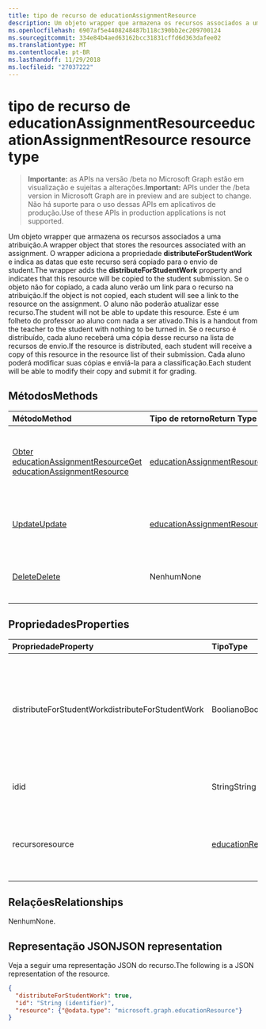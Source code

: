 ```yaml
---
title: tipo de recurso de educationAssignmentResource
description: Um objeto wrapper que armazena os recursos associados a uma atribuição. O wrapper adiciona a propriedade **distributeForStudentWork** e indica as datas que este recurso será
ms.openlocfilehash: 6907af5e4408248487b118c390bb2ec209700124
ms.sourcegitcommit: 334e84b4aed63162bcc31831cffd6d363dafee02
ms.translationtype: MT
ms.contentlocale: pt-BR
ms.lasthandoff: 11/29/2018
ms.locfileid: "27037222"
---
```

# <a name="educationassignmentresource-resource-type"></a><span data-ttu-id="faa81-104">tipo de recurso de educationAssignmentResource</span><span class="sxs-lookup"><span data-stu-id="faa81-104">educationAssignmentResource resource type</span></span>

> <span data-ttu-id="faa81-105">**Importante:** as APIs na versão /beta no Microsoft Graph estão em visualização e sujeitas a alterações.</span><span class="sxs-lookup"><span data-stu-id="faa81-105">**Important:** APIs under the /beta version in Microsoft Graph are in preview and are subject to change.</span></span> <span data-ttu-id="faa81-106">Não há suporte para o uso dessas APIs em aplicativos de produção.</span><span class="sxs-lookup"><span data-stu-id="faa81-106">Use of these APIs in production applications is not supported.</span></span>

<span data-ttu-id="faa81-107">Um objeto wrapper que armazena os recursos associados a uma atribuição.</span><span class="sxs-lookup"><span data-stu-id="faa81-107">A wrapper object that stores the resources associated with an assignment.</span></span> <span data-ttu-id="faa81-108">O wrapper adiciona a propriedade **distributeForStudentWork** e indica as datas que este recurso será copiado para o envio de student.</span><span class="sxs-lookup"><span data-stu-id="faa81-108">The wrapper adds the **distributeForStudentWork** property and indicates that this resource will be copied to the student submission.</span></span>  <span data-ttu-id="faa81-109">Se o objeto não for copiado, a cada aluno verão um link para o recurso na atribuição.</span><span class="sxs-lookup"><span data-stu-id="faa81-109">If the object is not copied, each student will see a link to the resource on the assignment.</span></span> <span data-ttu-id="faa81-110">O aluno não poderão atualizar esse recurso.</span><span class="sxs-lookup"><span data-stu-id="faa81-110">The student will not be able to update this resource.</span></span> <span data-ttu-id="faa81-111">Este é um folheto do professor ao aluno com nada a ser ativado.</span><span class="sxs-lookup"><span data-stu-id="faa81-111">This is a handout from the teacher to the student with nothing to be turned in.</span></span> <span data-ttu-id="faa81-112">Se o recurso é distribuído, cada aluno receberá uma cópia desse recurso na lista de recursos de envio.</span><span class="sxs-lookup"><span data-stu-id="faa81-112">If the resource is distributed, each student will receive a copy of this resource in the resource list of their submission.</span></span> <span data-ttu-id="faa81-113">Cada aluno poderá modificar suas cópias e enviá-la para a classificação.</span><span class="sxs-lookup"><span data-stu-id="faa81-113">Each student will be able to modify their copy and submit it for grading.</span></span>


## <a name="methods"></a><span data-ttu-id="faa81-114">Métodos</span><span class="sxs-lookup"><span data-stu-id="faa81-114">Methods</span></span>

| <span data-ttu-id="faa81-115">Método</span><span class="sxs-lookup"><span data-stu-id="faa81-115">Method</span></span>           | <span data-ttu-id="faa81-116">Tipo de retorno</span><span class="sxs-lookup"><span data-stu-id="faa81-116">Return Type</span></span>    |<span data-ttu-id="faa81-117">Descrição</span><span class="sxs-lookup"><span data-stu-id="faa81-117">Description</span></span>|
|:---------------|:--------|:----------|
|[<span data-ttu-id="faa81-118">Obter educationAssignmentResource</span><span class="sxs-lookup"><span data-stu-id="faa81-118">Get educationAssignmentResource</span></span>](../api/educationassignmentresource-get.md) | [<span data-ttu-id="faa81-119">educationAssignmentResource</span><span class="sxs-lookup"><span data-stu-id="faa81-119">educationAssignmentResource</span></span>](educationassignmentresource.md) |<span data-ttu-id="faa81-120">Leia as propriedades e os relacionamentos de um objeto **educationAssignmentResource** .</span><span class="sxs-lookup"><span data-stu-id="faa81-120">Read properties and relationships of an **educationAssignmentResource** object.</span></span>|
|[<span data-ttu-id="faa81-121">Update</span><span class="sxs-lookup"><span data-stu-id="faa81-121">Update</span></span>](../api/educationassignmentresource-update.md) | [<span data-ttu-id="faa81-122">educationAssignmentResource</span><span class="sxs-lookup"><span data-stu-id="faa81-122">educationAssignmentResource</span></span>](educationassignmentresource.md) |<span data-ttu-id="faa81-123">Atualize um objeto **educationAssignmentResource** .</span><span class="sxs-lookup"><span data-stu-id="faa81-123">Update an **educationAssignmentResource** object.</span></span> |
|[<span data-ttu-id="faa81-124">Delete</span><span class="sxs-lookup"><span data-stu-id="faa81-124">Delete</span></span>](../api/educationassignmentresource-delete.md) | <span data-ttu-id="faa81-125">Nenhum</span><span class="sxs-lookup"><span data-stu-id="faa81-125">None</span></span> |<span data-ttu-id="faa81-126">Exclua um objeto **educationAssignmentResource** .</span><span class="sxs-lookup"><span data-stu-id="faa81-126">Delete an **educationAssignmentResource** object.</span></span> |

## <a name="properties"></a><span data-ttu-id="faa81-127">Propriedades</span><span class="sxs-lookup"><span data-stu-id="faa81-127">Properties</span></span>
| <span data-ttu-id="faa81-128">Propriedade</span><span class="sxs-lookup"><span data-stu-id="faa81-128">Property</span></span>     | <span data-ttu-id="faa81-129">Tipo</span><span class="sxs-lookup"><span data-stu-id="faa81-129">Type</span></span>   |<span data-ttu-id="faa81-130">Descrição</span><span class="sxs-lookup"><span data-stu-id="faa81-130">Description</span></span>|
|:---------------|:--------|:----------|
|<span data-ttu-id="faa81-131">distributeForStudentWork</span><span class="sxs-lookup"><span data-stu-id="faa81-131">distributeForStudentWork</span></span>|<span data-ttu-id="faa81-132">Booliano</span><span class="sxs-lookup"><span data-stu-id="faa81-132">Boolean</span></span>|<span data-ttu-id="faa81-133">Indica se este recurso deve ser copiado para cada envio estudante para envio e modificação.</span><span class="sxs-lookup"><span data-stu-id="faa81-133">Indicates whether this resource should be copied to each student submission for modification and submission.</span></span>|
|<span data-ttu-id="faa81-134">id</span><span class="sxs-lookup"><span data-stu-id="faa81-134">id</span></span>|<span data-ttu-id="faa81-135">String</span><span class="sxs-lookup"><span data-stu-id="faa81-135">String</span></span>| <span data-ttu-id="faa81-136">Identificação desse recurso.</span><span class="sxs-lookup"><span data-stu-id="faa81-136">ID of this resource.</span></span> <span data-ttu-id="faa81-137">Somente leitura.</span><span class="sxs-lookup"><span data-stu-id="faa81-137">Read-only.</span></span>|
|<span data-ttu-id="faa81-138">recurso</span><span class="sxs-lookup"><span data-stu-id="faa81-138">resource</span></span>|[<span data-ttu-id="faa81-139">educationResource</span><span class="sxs-lookup"><span data-stu-id="faa81-139">educationResource</span></span>](educationresource.md)|<span data-ttu-id="faa81-140">Objeto de recurso que tiver sido associado essa atribuição.</span><span class="sxs-lookup"><span data-stu-id="faa81-140">Resource object that has been associated with this assignment.</span></span>|

## <a name="relationships"></a><span data-ttu-id="faa81-141">Relações</span><span class="sxs-lookup"><span data-stu-id="faa81-141">Relationships</span></span>
<span data-ttu-id="faa81-142">Nenhum</span><span class="sxs-lookup"><span data-stu-id="faa81-142">None.</span></span>


## <a name="json-representation"></a><span data-ttu-id="faa81-143">Representação JSON</span><span class="sxs-lookup"><span data-stu-id="faa81-143">JSON representation</span></span>

<span data-ttu-id="faa81-144">Veja a seguir uma representação JSON do recurso.</span><span class="sxs-lookup"><span data-stu-id="faa81-144">The following is a JSON representation of the resource.</span></span>

<!-- {
  "blockType": "resource",
  "optionalProperties": [

  ],
  "@odata.type": "microsoft.graph.educationAssignmentResource"
}-->

```json
{
  "distributeForStudentWork": true,
  "id": "String (identifier)",
  "resource": {"@odata.type": "microsoft.graph.educationResource"}
}

```

<!-- uuid: 8fcb5dbc-d5aa-4681-8e31-b001d5168d79
2015-10-25 14:57:30 UTC -->
<!-- {
  "type": "#page.annotation",
  "description": "educationAssignmentResource resource",
  "keywords": "",
  "section": "documentation",
  "tocPath": ""
}-->
